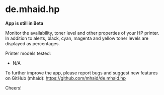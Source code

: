 # de.mhaid.hp

__App is still in Beta__

Monitor the availability, toner level and other properties of your HP printer.
In addition to alerts, black, cyan, magenta and yellow toner levels are displayed as percentages.

Printer models tested:

- N/A

To further improve the app, please report bugs and suggest new features on GitHub (mhaid): https://github.com/mhaid/de.mhaid.hp

Cheers!
